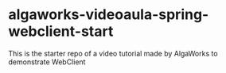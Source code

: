 # algaworks-videoaula-spring-webclient-start
This is the starter repo of a video tutorial made by AlgaWorks to demonstrate WebClient
